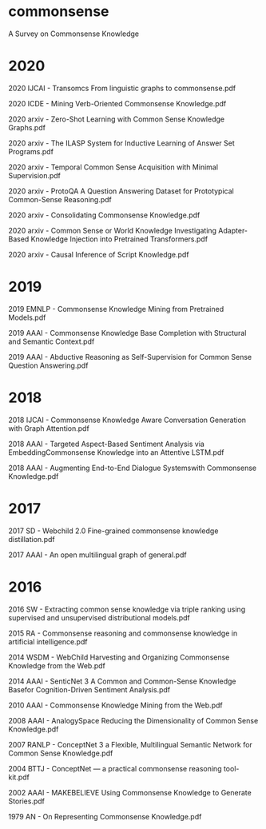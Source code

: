 # commonsense
A Survey on Commonsense Knowledge 

# 2020
2020 IJCAI - Transomcs From linguistic graphs to commonsense.pdf

2020 ICDE - Mining Verb-Oriented Commonsense Knowledge.pdf

2020 arxiv - Zero-Shot Learning with Common Sense Knowledge Graphs.pdf

2020 arxiv - The ILASP System for Inductive Learning of Answer Set Programs.pdf

2020 arxiv - Temporal Common Sense Acquisition with Minimal Supervision.pdf

2020 arxiv - ProtoQA A Question Answering Dataset for Prototypical Common-Sense Reasoning.pdf

2020 arxiv - Consolidating Commonsense Knowledge.pdf

2020 arxiv - Common Sense or World Knowledge Investigating Adapter-Based Knowledge Injection into Pretrained Transformers.pdf

2020 arxiv - Causal Inference of Script Knowledge.pdf

# 2019
2019 EMNLP - Commonsense Knowledge Mining from Pretrained Models.pdf

2019 AAAI - Commonsense Knowledge Base Completion with Structural and Semantic Context.pdf

2019 AAAI - Abductive Reasoning as Self-Supervision for Common Sense Question Answering.pdf

# 2018
2018 IJCAI - Commonsense Knowledge Aware Conversation Generation with Graph Attention.pdf

2018 AAAI - Targeted Aspect-Based Sentiment Analysis via EmbeddingCommonsense Knowledge into an Attentive LSTM.pdf

2018 AAAI - Augmenting End-to-End Dialogue Systemswith Commonsense Knowledge.pdf

# 2017
2017 SD - Webchild 2.0 Fine-grained commonsense knowledge distillation.pdf

2017 AAAI - An open multilingual graph of general.pdf

# 2016
2016 SW - Extracting common sense knowledge via triple ranking using supervised and unsupervised distributional models.pdf

2015 RA - Commonsense reasoning and commonsense knowledge in artificial intelligence.pdf

2014 WSDM - WebChild Harvesting and Organizing Commonsense Knowledge from the Web.pdf

2014 AAAI - SenticNet 3 A Common and Common-Sense Knowledge Basefor Cognition-Driven Sentiment Analysis.pdf

2010 AAAI - Commonsense Knowledge Mining from the Web.pdf

2008 AAAI - AnalogySpace Reducing the Dimensionality of Common Sense Knowledge.pdf

2007 RANLP - ConceptNet 3 a Flexible, Multilingual Semantic Network for Common Sense Knowledge.pdf

2004 BTTJ - ConceptNet — a practical commonsense reasoning tool-kit.pdf

2002 AAAI - MAKEBELIEVE Using Commonsense Knowledge to Generate Stories.pdf

1979 AN - On Representing Commonsense Knowledge.pdf
